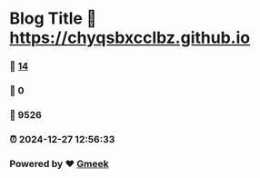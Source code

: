 # Blog Title :link: https://chyqsbxcclbz.github.io 
### :page_facing_up: [14](https://chyqsbxcclbz.github.io/tag.html) 
### :speech_balloon: 0 
### :hibiscus: 9526 
### :alarm_clock: 2024-12-27 12:56:33 
### Powered by :heart: [Gmeek](https://github.com/Meekdai/Gmeek)
